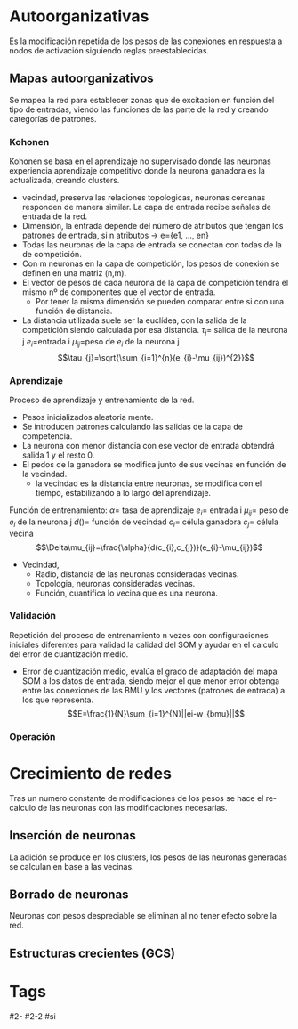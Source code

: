 # Autoorganizativas
Es la modificación repetida de los pesos de las conexiones en respuesta a nodos de activación siguiendo reglas preestablecidas.
## Mapas autoorganizativos
Se mapea la red para establecer zonas que de excitación en función del tipo de entradas, viendo las funciones de las parte de la red y creando categorías de patrones.
### Kohonen
Kohonen se basa en el aprendizaje no supervisado donde las neuronas experiencia aprendizaje competitivo donde la neurona ganadora es la actualizada, creando clusters.
- vecindad, preserva las relaciones topologicas, neuronas cercanas responden de manera similar.
La capa de entrada recibe señales de entrada de la red.
- Dimensión, la entrada depende del número de atributos que tengan los patrones de entrada, si n atributos -> e={e1, ..., en}
- Todas las neuronas de la capa de entrada se conectan con todas de la de competición.
- Con m neuronas en la capa de competición, los pesos de conexión se definen en una matriz (n,m).
- El vector de pesos de cada neurona de la capa de competición tendrá el mismo nº de componentes que el vector de entrada.
	- Por tener la misma dimensión se pueden comparar entre si con una función de distancia.
- La distancia utilizada suele ser la euclídea, con la salida de la competición siendo calculada por esa distancia.
$\tau_{j}=$ salida de la neurona j
$e_{i}=$entrada i
$\mu_{ij}=$peso de $e_{i}$ de la neurona j
$$\tau_{j}=\sqrt{\sum_{i=1}^{n}(e_{i}-\mu_{ij})^{2}}$$
### Aprendizaje
Proceso de aprendizaje y entrenamiento de la red.
- Pesos inicializados aleatoria mente.
- Se introducen patrones calculando las salidas de la capa de competencia.
- La neurona con menor distancia con ese vector de entrada obtendrá salida 1 y el resto 0.
- El pedos de la ganadora se modifica junto de sus vecinas en función de la vecindad.
	- la vecindad es la distancia entre neuronas, se modifica con el tiempo, estabilizando a lo largo del aprendizaje.

Función de entrenamiento:
$\alpha=$ tasa de aprendizaje
$e_{i}=$ entrada i
$\mu_{ij}=$ peso de $e_{i}$ de la neurona j
$d()=$ función de vecindad
$c_{i}=$ célula ganadora
$c_{j}=$ célula vecina
$$\Delta\mu_{ij}=\frac{\alpha}{d(c_{i},c_{j})}(e_{i}-\mu_{ij})$$
- Vecindad,
	- Radio, distancia de las neuronas consideradas vecinas.
	- Topologia, neuronas consideradas vecinas.
	- Función, cuantifica lo vecina que es una neurona.
### Validación
Repetición del proceso de entrenamiento n vezes con configuraciones iniciales diferentes para validad la calidad del SOM y ayudar en el calculo del error de cuantización medio.
- Error de cuantización medio, evalúa el grado de adaptación del mapa SOM a los datos de  entrada, siendo mejor el que menor error obtenga entre las conexiones de las BMU y los  vectores (patrones de entrada) a los que representa.
$$E=\frac{1}{N}\sum_{i=1}^{N}||ei-w_{bmu}||$$
### Operación
# Crecimiento de redes
Tras un numero constante de modificaciones de los pesos se hace el re-calculo de las neuronas con las modificaciones necesarias.
## Inserción de neuronas
La adición se produce en los clusters, los pesos de las neuronas generadas se calculan en base a las vecinas.
## Borrado de neuronas
Neuronas con pesos despreciable se eliminan al no tener efecto sobre la red.
## Estructuras crecientes (GCS)

# Tags
#2- 
#2-2 
#si 